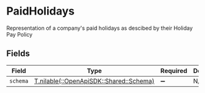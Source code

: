 # PaidHolidays

Representation of a company's paid holidays as descibed by their Holiday Pay Policy


## Fields

| Field                                                                    | Type                                                                     | Required                                                                 | Description                                                              |
| ------------------------------------------------------------------------ | ------------------------------------------------------------------------ | ------------------------------------------------------------------------ | ------------------------------------------------------------------------ |
| `schema`                                                                 | [T.nilable(::OpenApiSDK::Shared::Schema)](../../models/shared/schema.md) | :heavy_minus_sign:                                                       | N/A                                                                      |